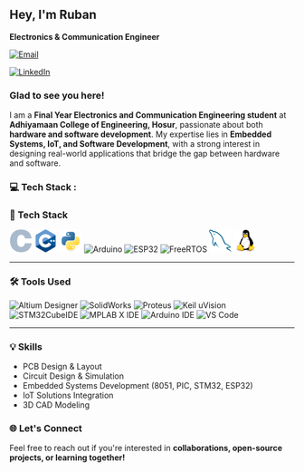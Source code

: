 ## Hey, I'm Ruban

**Electronics & Communication Engineer**  

[![Email](https://img.shields.io/badge/Email-D14836?style=flat&logo=gmail&logoColor=white)](mailto:rubansathaiyah@gmail.com?subject=Hello%20Ruban&body=Hi%20Ruban,%0A%0AI%20want%20to%20connect%20with%20you.)

[![LinkedIn](https://img.shields.io/badge/LinkedIn-0077B5?style=flat&logo=linkedin&logoColor=white)](https://www.linkedin.com/in/ruban05/) 

### Glad to see you here!

I am a **Final Year Electronics and Communication Engineering student** at **Adhiyamaan College of Engineering, Hosur**, passionate about both **hardware and software development**. My expertise lies in **Embedded Systems, IoT, and Software Development**, with a strong interest in designing real-world applications that bridge the gap between hardware and software.    

### 💻 Tech Stack : 

### 🚀 Tech Stack  
<p align="left">  
  <img src="https://raw.githubusercontent.com/devicons/devicon/master/icons/c/c-original.svg" alt="C" width="40" height="40"/>  
  <img src="https://raw.githubusercontent.com/devicons/devicon/master/icons/cplusplus/cplusplus-original.svg" alt="C++" width="40" height="40"/>  
  <img src="https://raw.githubusercontent.com/devicons/devicon/master/icons/python/python-original.svg" alt="Python" width="40" height="40"/>  
  <img src="https://cdn.jsdelivr.net/gh/devicons/devicon/icons/arduino/arduino-original.svg" alt="Arduino" width="40" height="40"/>  
  <img src="https://cdn.worldvectorlogo.com/logos/espressif-systems.svg" alt="ESP32" width="40" height="40"/>  
  <img src="https://upload.wikimedia.org/wikipedia/commons/1/10/FreeRTOS_logo.png" alt="FreeRTOS" width="40" height="40"/> 
  <img src="https://raw.githubusercontent.com/devicons/devicon/master/icons/mysql/mysql-original.svg" alt="SQL" width="40" height="40"/>  
  <img src="https://raw.githubusercontent.com/devicons/devicon/master/icons/linux/linux-original.svg" alt="Linux" width="40" height="40"/>  
</p>  

---

### 🛠 Tools Used  
<p align="left">  
  <img src="https://img.shields.io/badge/Altium%20Designer-A5915F?style=for-the-badge&logo=altium-designer&logoColor=white" alt="Altium Designer"/>  
  <img src="https://img.shields.io/badge/SolidWorks-FF0000?style=for-the-badge&logo=dassaultsystemes&logoColor=white" alt="SolidWorks"/>  
  <img src="https://img.shields.io/badge/Proteus-1B6AC6?style=for-the-badge&logo=proteus&logoColor=white" alt="Proteus"/>  
  <img src="https://img.shields.io/badge/Keil%20uVision-39457E?style=for-the-badge&logo=arm&logoColor=white" alt="Keil uVision"/>  
  <img src="https://img.shields.io/badge/STM32CubeIDE-03234B?style=for-the-badge&logo=stmicroelectronics&logoColor=white" alt="STM32CubeIDE"/>  
  <img src="https://img.shields.io/badge/MPLAB%20X%20IDE-0071C5?style=for-the-badge&logo=microchip&logoColor=white" alt="MPLAB X IDE"/>  
  <img src="https://img.shields.io/badge/Arduino%20IDE-00979D?style=for-the-badge&logo=arduino&logoColor=white" alt="Arduino IDE"/>  
  <img src="https://img.shields.io/badge/VS%20Code-007ACC?style=for-the-badge&logo=visual-studio-code&logoColor=white" alt="VS Code"/>  
</p>  

---

### 💡 Skills  
- PCB Design & Layout  
- Circuit Design & Simulation  
- Embedded Systems Development (8051, PIC, STM32, ESP32)  
- IoT Solutions Integration  
- 3D CAD Modeling  

  
### 🌐 Let's Connect  
Feel free to reach out if you're interested in **collaborations, open-source projects, or learning together!**  
